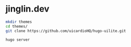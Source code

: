 # jinglin.dev

``` sh
mkdir themes
cd themes/
git clone https://github.com/uicardioHQ/hugo-uilite.git
```

``` sh
hugo server
```

